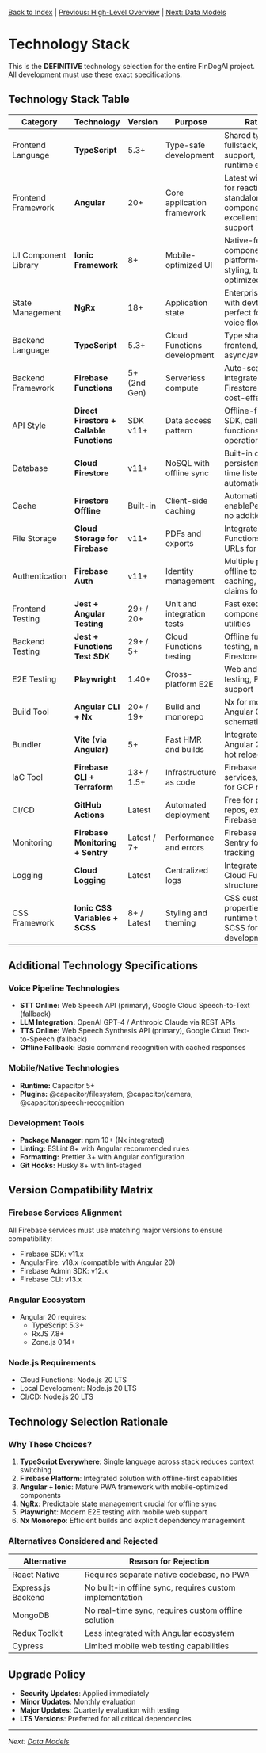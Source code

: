[Back to Index](./index.md) | [Previous: High-Level Overview](./high-level-overview.md) | [Next: Data Models](./data-models.md)

# Technology Stack

This is the **DEFINITIVE** technology selection for the entire FinDogAI project. All development must use these exact specifications.

## Technology Stack Table

| Category | Technology | Version | Purpose | Rationale |
|----------|------------|---------|---------|-----------|
| Frontend Language | **TypeScript** | 5.3+ | Type-safe development | Shared types across fullstack, better IDE support, reduced runtime errors |
| Frontend Framework | **Angular** | 20+ | Core application framework | Latest with signals for reactivity, standalone components, excellent PWA support |
| UI Component Library | **Ionic Framework** | 8+ | Mobile-optimized UI | Native-feel components, platform-adaptive styling, touch-optimized |
| State Management | **NgRx** | 18+ | Application state | Enterprise-grade with devtools, perfect for complex voice flows |
| Backend Language | **TypeScript** | 5.3+ | Cloud Functions development | Type sharing with frontend, async/await support |
| Backend Framework | **Firebase Functions** | 5+ (2nd Gen) | Serverless compute | Auto-scaling, integrated with Firestore triggers, cost-effective |
| API Style | **Direct Firestore + Callable Functions** | SDK v11+ | Data access pattern | Offline-first with SDK, callable functions for server operations |
| Database | **Cloud Firestore** | v11+ | NoSQL with offline sync | Built-in offline persistence, real-time listeners, automatic sync |
| Cache | **Firestore Offline** | Built-in | Client-side caching | Automatic with enablePersistence(), no additional setup |
| File Storage | **Cloud Storage for Firebase** | v11+ | PDFs and exports | Integrated with Functions, signed URLs for security |
| Authentication | **Firebase Auth** | v11+ | Identity management | Multiple providers, offline token caching, custom claims for roles |
| Frontend Testing | **Jest + Angular Testing** | 29+ / 20+ | Unit and integration tests | Fast execution, component testing utilities |
| Backend Testing | **Jest + Functions Test SDK** | 29+ / 5+ | Cloud Functions testing | Offline function testing, mock Firestore |
| E2E Testing | **Playwright** | 1.40+ | Cross-platform E2E | Web and mobile testing, PWA support |
| Build Tool | **Angular CLI + Nx** | 20+ / 19+ | Build and monorepo | Nx for monorepo, Angular CLI for schematics |
| Bundler | **Vite (via Angular)** | 5+ | Fast HMR and builds | Integrated with Angular 20+, instant hot reload |
| IaC Tool | **Firebase CLI + Terraform** | 13+ / 1.5+ | Infrastructure as code | Firebase for services, Terraform for GCP resources |
| CI/CD | **GitHub Actions** | Latest | Automated deployment | Free for public repos, excellent Firebase integration |
| Monitoring | **Firebase Monitoring + Sentry** | Latest / 7+ | Performance and errors | Firebase for metrics, Sentry for error tracking |
| Logging | **Cloud Logging** | Latest | Centralized logs | Integrated with Cloud Functions, structured logging |
| CSS Framework | **Ionic CSS Variables + SCSS** | 8+ / Latest | Styling and theming | CSS custom properties for runtime theming, SCSS for development |

## Additional Technology Specifications

### Voice Pipeline Technologies
- **STT Online:** Web Speech API (primary), Google Cloud Speech-to-Text (fallback)
- **LLM Integration:** OpenAI GPT-4 / Anthropic Claude via REST APIs
- **TTS Online:** Web Speech Synthesis API (primary), Google Cloud Text-to-Speech (fallback)
- **Offline Fallback:** Basic command recognition with cached responses

### Mobile/Native Technologies
- **Runtime:** Capacitor 5+
- **Plugins:** @capacitor/filesystem, @capacitor/camera, @capacitor/speech-recognition

### Development Tools
- **Package Manager:** npm 10+ (Nx integrated)
- **Linting:** ESLint 8+ with Angular recommended rules
- **Formatting:** Prettier 3+ with Angular configuration
- **Git Hooks:** Husky 8+ with lint-staged

## Version Compatibility Matrix

### Firebase Services Alignment
All Firebase services must use matching major versions to ensure compatibility:
- Firebase SDK: v11.x
- AngularFire: v18.x (compatible with Angular 20)
- Firebase Admin SDK: v12.x
- Firebase CLI: v13.x

### Angular Ecosystem
- Angular 20 requires:
  - TypeScript 5.3+
  - RxJS 7.8+
  - Zone.js 0.14+

### Node.js Requirements
- Cloud Functions: Node.js 20 LTS
- Local Development: Node.js 20 LTS
- CI/CD: Node.js 20 LTS

## Technology Selection Rationale

### Why These Choices?

1. **TypeScript Everywhere**: Single language across stack reduces context switching
2. **Firebase Platform**: Integrated solution with offline-first capabilities
3. **Angular + Ionic**: Mature PWA framework with mobile-optimized components
4. **NgRx**: Predictable state management crucial for offline sync
5. **Playwright**: Modern E2E testing with mobile web support
6. **Nx Monorepo**: Efficient builds and explicit dependency management

### Alternatives Considered and Rejected

| Alternative | Reason for Rejection |
|------------|---------------------|
| React Native | Requires separate native codebase, no PWA |
| Express.js Backend | No built-in offline sync, requires custom implementation |
| MongoDB | No real-time sync, requires custom offline solution |
| Redux Toolkit | Less integrated with Angular ecosystem |
| Cypress | Limited mobile web testing capabilities |

## Upgrade Policy

- **Security Updates**: Applied immediately
- **Minor Updates**: Monthly evaluation
- **Major Updates**: Quarterly evaluation with testing
- **LTS Versions**: Preferred for all critical dependencies

---

*Next: [Data Models](./data-models.md)*